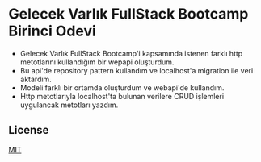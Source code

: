 # Gelecek Varlık FullStack Bootcamp Birinci Odevi

- Gelecek Varlık FullStack Bootcamp'i kapsamında istenen farklı http metotlarını kullandığım bir wepapi oluşturdum.
- Bu api'de repository pattern kullandım ve localhost'a migration ile veri aktardım.
- Modeli farklı bir ortamda oluşturdum ve webapi'de kullandım.
- Http metotlarıyla localhost'ta bulunan verilere CRUD işlemleri uygulancak metotları yazdım.

## License
[MIT](https://www.mit.edu/)
